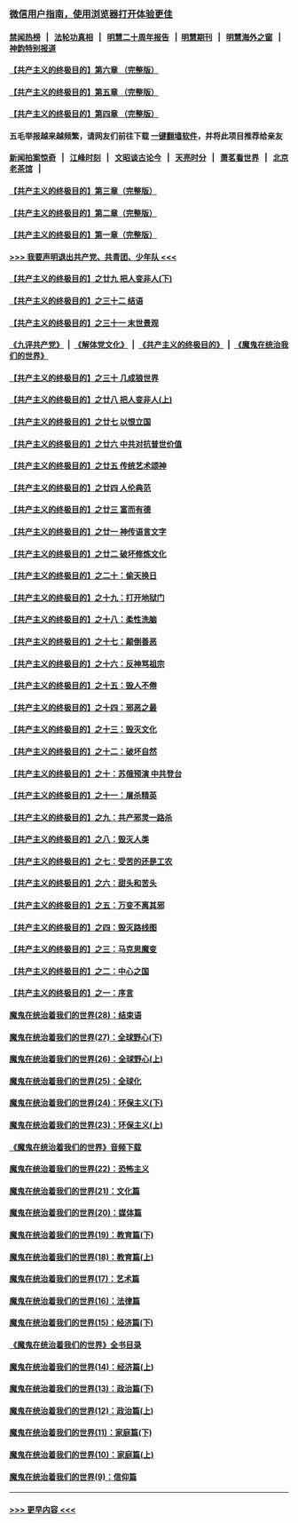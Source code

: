 ### [微信用户指南，使用浏览器打开体验更佳](https://github.com/gfw-breaker/banned-news1/blob/master/indexes/wechat-guide.md?t=0)
#### [禁闻热榜](热点新闻.md?t=0)  &nbsp;&nbsp;|&nbsp;&nbsp; [法轮功真相](https://github.com/gfw-breaker/truth/blob/master/README.md?t=0) &nbsp;&nbsp;|&nbsp;&nbsp; [明慧二十周年报告](https://github.com/gfw-breaker/mh-reports/blob/master/README.md?t=0) &nbsp;&nbsp;|&nbsp;&nbsp;[明慧期刊](https://github.com/gfw-breaker/mh-qikan) &nbsp;&nbsp;|&nbsp;&nbsp; [明慧海外之窗](https://github.com/gfw-breaker/mh-news/blob/master/README.md?t=0) &nbsp;&nbsp;|&nbsp;&nbsp; [神韵特别报道](https://github.com/gfw-breaker/mh-news/blob/master/shenyun.md?t=0)
#### [【共产主义的终极目的】第六章 （完整版）](../pages/nsc422/n11428913.md?t=02131544) 
#### [【共产主义的终极目的】第五章 （完整版）](../pages/nsc422/n11428912.md?t=02131544) 
#### [【共产主义的终极目的】第四章 （完整版）](../pages/nsc422/n11428907.md?t=02131544) 
#### 五毛举报越来越频繁，请网友们前往下载 [一键翻墙软件](https://github.com/gfw-breaker/ssr-accounts)，并将此项目推荐给亲友
#### [新闻拍案惊奇](https://github.com/gfw-breaker/banned-news1/blob/master/pages/link4.md) &nbsp;&nbsp;|&nbsp;&nbsp; [江峰时刻](https://github.com/gfw-breaker/banned-news1/blob/master/pages/link4.md) &nbsp;&nbsp;|&nbsp;&nbsp; [文昭谈古论今](https://github.com/gfw-breaker/banned-news1/blob/master/pages/link4.md) &nbsp;&nbsp;|&nbsp;&nbsp; [天亮时分](https://github.com/gfw-breaker/banned-news1/blob/master/pages/link4.md) &nbsp;&nbsp;|&nbsp;&nbsp; [萧茗看世界](https://github.com/gfw-breaker/banned-news1/blob/master/pages/link4.md) &nbsp;&nbsp;|&nbsp;&nbsp; [北京老茶馆](https://github.com/gfw-breaker/banned-news1/blob/master/pages/link4.md) &nbsp;&nbsp;|&nbsp;&nbsp; 
#### [【共产主义的终极目的】第三章（完整版）](../pages/nsc422/n11428848.md?t=02131544) 
#### [【共产主义的终极目的】第二章（完整版）](../pages/nsc422/n11428831.md?t=02131544) 
#### [【共产主义的终极目的】第一章（完整版）](../pages/nsc422/n11417651.md?t=02131544) 
#### [>>> 我要声明退出共产党、共青团、少年队 <<<](https://github.com/begood0513/goodnews/blob/master/quit/letter.md) 
#### [【共产主义的终极目的】之廿九 把人变非人(下)](../pages/nsc422/n11344140.md?t=02131544) 
#### [【共产主义的终极目的】之三十二 结语](../pages/nsc422/n11360535.md?t=02131544) 
#### [【共产主义的终极目的】之三十一 末世景观](../pages/nsc422/n11351129.md?t=02131544) 
#### [《九评共产党》](https://github.com/begood0513/9ping.md/blob/master/README.md) &nbsp;|&nbsp; [《解体党文化》](../../../../jtdwh.md/blob/master/README.md)  &nbsp;|&nbsp; [《共产主义的终极目的》](../../../../gczydzjmd.md/blob/master/README.md) &nbsp;|&nbsp; [《魔鬼在统治我们的世界》](../../../../mgztzwmdsj.md/blob/master/README.md) 
#### [【共产主义的终极目的】之三十 几成狼世界](../pages/nsc422/n11348280.md?t=02131544) 
#### [【共产主义的终极目的】之廿八 把人变非人(上)](../pages/nsc422/n11340492.md?t=02131544) 
#### [【共产主义的终极目的】之廿七 以恨立国](../pages/nsc422/n11336944.md?t=02131544) 
#### [【共产主义的终极目的】之廿六 中共对抗普世价值](../pages/nsc422/n11324785.md?t=02131544) 
#### [【共产主义的终极目的】之廿五 传统艺术颂神](../pages/nsc422/n11296396.md?t=02131544) 
#### [【共产主义的终极目的】之廿四 人伦典范](../pages/nsc422/n11296397.md?t=02131544) 
#### [【共产主义的终极目的】之廿三 富而有德](../pages/nsc422/n11283598.md?t=02131544) 
#### [【共产主义的终极目的】之廿一 神传语言文字](../pages/nsc422/n11263265.md?t=02131544) 
#### [【共产主义的终极目的】之廿二 破坏修炼文化](../pages/nsc422/n11245728.md?t=02131544) 
#### [【共产主义的终极目的】之二十：偷天换日](../pages/nsc422/n11238846.md?t=02131544) 
#### [【共产主义的终极目的】之十九：打开地狱门](../pages/nsc422/n11206376.md?t=02131544) 
#### [【共产主义的终极目的】之十八：柔性洗脑](../pages/nsc422/n11199994.md?t=02131544) 
#### [【共产主义的终极目的】之十七：颠倒善恶](../pages/nsc422/n11179782.md?t=02131544) 
#### [【共产主义的终极目的】之十六：反神骂祖宗](../pages/nsc422/n11166798.md?t=02131544) 
#### [【共产主义的终极目的】之十五：毁人不倦](../pages/nsc422/n11166792.md?t=02131544) 
#### [【共产主义的终极目的】之十四：邪恶之最](../pages/nsc422/n11150249.md?t=02131544) 
#### [【共产主义的终极目的】之十三：毁灭文化](../pages/nsc422/n11135227.md?t=02131544) 
#### [【共产主义的终极目的】之十二：破坏自然](../pages/nsc422/n11135214.md?t=02131544) 
#### [【共产主义的终极目的】之十：苏俄预演 中共登台](../pages/nsc422/n11118424.md?t=02131544) 
#### [【共产主义的终极目的】之十一：屠杀精英](../pages/nsc422/n11118442.md?t=02131544) 
#### [【共产主义的终极目的】之九：共产邪灵一路杀](../pages/nsc422/n11114139.md?t=02131544) 
#### [【共产主义的终极目的】之八：毁灭人类](../pages/nsc422/n11108503.md?t=02131544) 
#### [【共产主义的终极目的】之七：受苦的还是工农](../pages/nsc422/n11101809.md?t=02131544) 
#### [【共产主义的终极目的】之六：甜头和苦头](../pages/nsc422/n11096971.md?t=02131544) 
#### [【共产主义的终极目的】之五：万变不离其邪](../pages/nsc422/n11091285.md?t=02131544) 
#### [【共产主义的终极目的】之四：毁灭路线图](../pages/nsc422/n11086284.md?t=02131544) 
#### [【共产主义的终极目的】之三：马克思魔变](../pages/nsc422/n11061941.md?t=02131544) 
#### [【共产主义的终极目的】之二：中心之国](../pages/nsc422/n11047728.md?t=02131544) 
#### [【共产主义的终极目的】之一：序言](../pages/nsc422/n11086077.md?t=02131544) 
#### [魔鬼在统治着我们的世界(28)：结束语](../pages/nsc422/n10936246.md?t=02131544) 
#### [魔鬼在统治着我们的世界(27)：全球野心(下)](../pages/nsc422/n10928319.md?t=02131544) 
#### [魔鬼在统治着我们的世界(26)：全球野心(上)](../pages/nsc422/n10900318.md?t=02131544) 
#### [魔鬼在统治着我们的世界(25)：全球化](../pages/nsc422/n10788205.md?t=02131544) 
#### [魔鬼在统治着我们的世界(24)：环保主义(下)](../pages/nsc422/n10695307.md?t=02131544) 
#### [魔鬼在统治着我们的世界(23)：环保主义(上)](../pages/nsc422/n10688613.md?t=02131544) 
#### [《魔鬼在统治着我们的世界》音频下载](../pages/nsc422/n10635553.md?t=02131544) 
#### [魔鬼在统治着我们的世界(22)：恐怖主义](../pages/nsc422/n10614727.md?t=02131544) 
#### [魔鬼在统治着我们的世界(21)：文化篇](../pages/nsc422/n10597706.md?t=02131544) 
#### [魔鬼在统治着我们的世界(20)：媒体篇](../pages/nsc422/n10586579.md?t=02131544) 
#### [魔鬼在统治着我们的世界(19)：教育篇(下)](../pages/nsc422/n10564808.md?t=02131544) 
#### [魔鬼在统治着我们的世界(18)：教育篇(上)](../pages/nsc422/n10526970.md?t=02131544) 
#### [魔鬼在统治着我们的世界(17)：艺术篇](../pages/nsc422/n10499093.md?t=02131544) 
#### [魔鬼在统治着我们的世界(16)：法律篇](../pages/nsc422/n10485969.md?t=02131544) 
#### [魔鬼在统治着我们的世界(15)：经济篇(下)](../pages/nsc422/n10469975.md?t=02131544) 
#### [《魔鬼在统治着我们的世界》全书目录](../pages/nsc422/n10464261.md?t=02131544) 
#### [魔鬼在统治着我们的世界(14)：经济篇(上)](../pages/nsc422/n10457370.md?t=02131544) 
#### [魔鬼在统治着我们的世界(13)：政治篇(下)](../pages/nsc422/n10448270.md?t=02131544) 
#### [魔鬼在统治着我们的世界(12)：政治篇(上)](../pages/nsc422/n10444576.md?t=02131544) 
#### [魔鬼在统治着我们的世界(11)：家庭篇(下)](../pages/nsc422/n10440961.md?t=02131544) 
#### [魔鬼在统治着我们的世界(10)：家庭篇(上)](../pages/nsc422/n10435448.md?t=02131544) 
#### [魔鬼在统治着我们的世界(9)：信仰篇](../pages/nsc422/n10432159.md?t=02131544) 

----
#### [ >>> 更早内容 <<< ](../indexes/nsc422-earlier.md)
